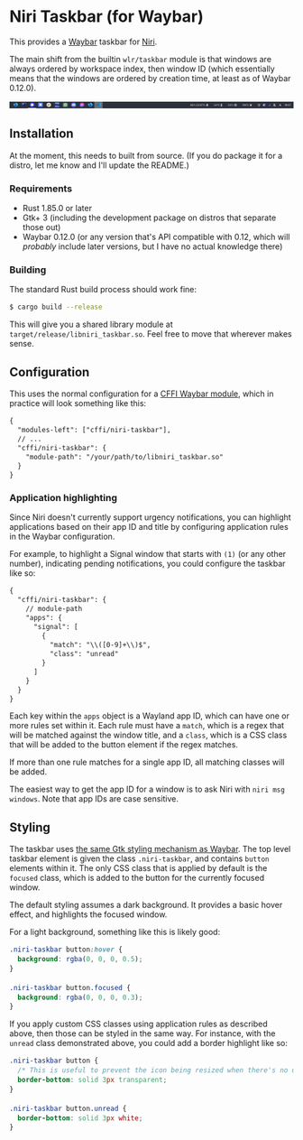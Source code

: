 # Niri Taskbar (for Waybar)

This provides a [Waybar][waybar] taskbar for [Niri][niri].

The main shift from the builtin `wlr/taskbar` module is that windows are always
ordered by workspace index, then window ID (which essentially means that the
windows are ordered by creation time, at least as of Waybar 0.12.0).

![Example screenshot](images/screenshot.png)

## Installation

At the moment, this needs to built from source. (If you do package it for a distro, let me know and I'll update the README.)

### Requirements

- Rust 1.85.0 or later
- Gtk+ 3 (including the development package on distros that separate those out)
- Waybar 0.12.0 (or any version that's API compatible with 0.12, which will
  _probably_ include later versions, but I have no actual knowledge there)

### Building

The standard Rust build process should work fine:

```bash
$ cargo build --release
```

This will give you a shared library module at
`target/release/libniri_taskbar.so`. Feel free to move that wherever makes
sense.

## Configuration

This uses the normal configuration for a [CFFI Waybar module][cffi], which in
practice will look something like this:

```jsonc
{
  "modules-left": ["cffi/niri-taskbar"],
  // ...
  "cffi/niri-taskbar": {
    "module-path": "/your/path/to/libniri_taskbar.so"
  }
}
```

### Application highlighting

Since Niri doesn't currently support urgency notifications, you can highlight
applications based on their app ID and title by configuring application rules in
the Waybar configuration.

For example, to highlight a Signal window that starts with `(1)` (or any other
number), indicating pending notifications, you could configure the taskbar like
so:

```jsonc
{
  "cffi/niri-taskbar": {
    // module-path
    "apps": {
      "signal": [
        {
          "match": "\\([0-9]+\\)$",
          "class": "unread"
        }
      ]
    }
  }
}
```

Each key within the `apps` object is a Wayland app ID, which can have one or
more rules set within it. Each rule must have a `match`, which is a regex that
will be matched against the window title, and a `class`, which is a CSS class
that will be added to the button element if the regex matches.

If more than one rule matches for a single app ID, all matching classes will be
added.

The easiest way to get the app ID for a window is to ask Niri with `niri msg
windows`. Note that app IDs are case sensitive.

## Styling

The taskbar uses [the same Gtk styling mechanism as Waybar][style]. The top
level taskbar element is given the class `.niri-taskbar`, and contains `button`
elements within it. The only CSS class that is applied by default is the
`focused` class, which is added to the button for the currently focused window.

The default styling assumes a dark background. It provides a basic hover effect, and highlights the focused window.

For a light background, something like this is likely good:

```css
.niri-taskbar button:hover {
  background: rgba(0, 0, 0, 0.5);
}

.niri-taskbar button.focused {
  background: rgba(0, 0, 0, 0.3);
}
```

If you apply custom CSS classes using application rules as described above, then those can be styled in the same way. For instance, with the `unread` class demonstrated above, you could add a border highlight like so:

```css
.niri-taskbar button {
  /* This is useful to prevent the icon being resized when there's no unread. */
  border-bottom: solid 3px transparent;
}

.niri-taskbar button.unread {
  border-bottom: solid 3px white;
}
```

[cffi]: https://github.com/Alexays/Waybar/wiki/Module:-CFFI
[niri]: https://github.com/YaLTeR/niri
[style]: https://github.com/Alexays/Waybar/wiki/Styling
[waybar]: https://github.com/Alexays/Waybar

